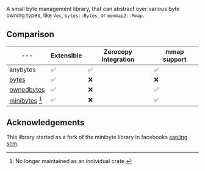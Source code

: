 A small byte management library, that can abstract over various byte owning types, like `Vec`, `bytes::Bytes`, or `memmap2::Mmap`.

## Comparison

| --- | Extensible | Zerocopy Integration | mmap support |
| --- | ---------- | -------------------- | ------------ |
| anybytes | ✅ | ✅ | ✅ |
| [bytes](https://crates.io/crates/bytes)| ✅ | ❌ | ❌ |
| [ownedbytes](https://crates.io/crates/ownedbytes)| ✅ | ❌ | ✅ |
| [minibytes](https://crates.io/crates/esl01-minibytes) [^1]| ✅ | ❌ | ✅ |

[^1]: No longer maintained as an individual crate.

## Acknowledgements
This library started as a fork of the minibyte library in facebooks [sapling scm](https://github.com/facebook/sapling).
